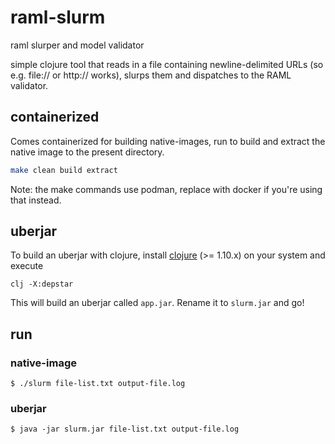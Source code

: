 # raml-slurm

raml slurper and model validator

simple clojure tool that reads in a file containing newline-delimited
URLs (so e.g. file:// or http:// works), slurps them and dispatches to the RAML validator.

## containerized
Comes containerized for building native-images, run to build and extract
the native image to the present directory.
```sh
make clean build extract
```

Note: the make commands use podman, replace with docker if you're using that instead.

## uberjar
To build an uberjar with clojure, install [clojure](https://clojure.org) (>= 1.10.x) on your system and execute
```
clj -X:depstar
```
This will build an uberjar called `app.jar`. Rename it to `slurm.jar` and go!

## run

### native-image
```
$ ./slurm file-list.txt output-file.log
```
### uberjar
```
$ java -jar slurm.jar file-list.txt output-file.log
```
